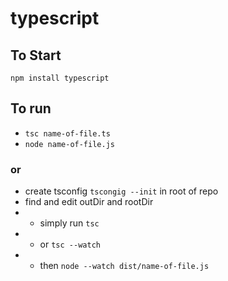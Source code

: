 # typescript

## To Start
`npm install typescript`

## To run
* `tsc name-of-file.ts`
* `node name-of-file.js`
### or
* create tsconfig `tscongig --init` in root of repo
* find and edit outDir and rootDir
* * simply run `tsc`
* * or `tsc --watch`
* * then `node --watch dist/name-of-file.js`
